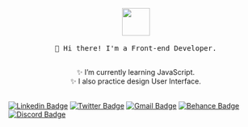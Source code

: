 <p align="center">
  <img src="https://64.media.tumblr.com/d8c347cf3e03580d0cf07b9f87cc0147/tumblr_mirqjfhcBM1rfjowdo1_500.gifv" width="55px">
   <br><br>
  <samp>
    👋 Hi there! I'm a Front-end Developer.
  </samp>
</p>
  
<p align="center">
  <br>✨ I’m currently learning JavaScript.
  <br>✨ I also practice design User Interface.
  <br><br>
</p>

[![Linkedin Badge](https://img.shields.io/badge/-Mariana%20Morais-FFA568?style=flat-rounded&logo=Linkedin&logoColor=202020&link=https://www.linkedin.com/in/marianamorais000/)](https://www.linkedin.com/in/marianamorais000/) 
[![Twitter Badge](https://img.shields.io/badge/-@marimorais0-FFA568?style=flat-rounded&labelColor=FFA568&logo=twitter&logoColor=202020&link=https://twitter.com/marimorais0)](https://twitter.com/marimorais0) 
[![Gmail Badge](https://img.shields.io/badge/-marianamorais.dev@gmail.com-FFA568?style=flat-rounded&logo=Gmail&logoColor=202020&link=mailto:marianamorais.dev@gmail.com)](mailto:marianamorais.dev@gmail.com)
[![Behance Badge](https://img.shields.io/badge/-Mariana%20Morais-FFA568?style=flat-rounded&logo=Behance&logoColor=202020&link=https://www.behance.net/marianamorais0)](https://www.behance.net/marianamorais0)
[![Discord Badge](https://img.shields.io/badge/-Liga%20dos%20Programadores-121419?style=flat-square&logo=Discord&logoColor=4ED4FF&link=https://discord.gg/fmnxSYR)](https://discord.gg/fmnxSYR)

